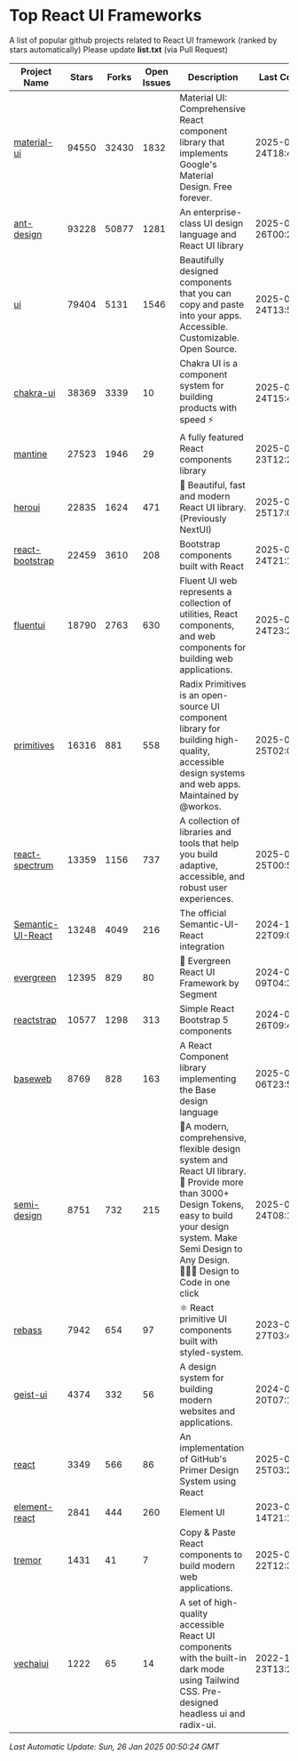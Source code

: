 # Top React UI Frameworks

A list of popular github projects related to React UI framework (ranked by stars automatically)
Please update **list.txt** (via Pull Request)

| Project Name | Stars | Forks | Open Issues | Description | Last Commit |
| ------------ | ----- | ----- | ----------- | ----------- | ----------- |
| [material-ui](https://github.com/mui/material-ui) |94550|32430|1832|Material UI: Comprehensive React component library that implements Google&#39;s Material Design. Free forever.|2025-01-24T18:40:47Z|
| [ant-design](https://github.com/ant-design/ant-design) |93228|50877|1281|An enterprise-class UI design language and React UI library|2025-01-26T00:27:00Z|
| [ui](https://github.com/shadcn-ui/ui) |79404|5131|1546|Beautifully designed components that you can copy and paste into your apps. Accessible. Customizable. Open Source.|2025-01-24T13:55:43Z|
| [chakra-ui](https://github.com/chakra-ui/chakra-ui) |38369|3339|10|Chakra UI is a component system for building products with speed ⚡️|2025-01-24T15:41:24Z|
| [mantine](https://github.com/mantinedev/mantine) |27523|1946|29|A fully featured React components library|2025-01-23T12:26:10Z|
| [heroui](https://github.com/heroui-inc/heroui) |22835|1624|471|🚀 Beautiful, fast and modern React UI library. (Previously NextUI)|2025-01-25T17:05:55Z|
| [react-bootstrap](https://github.com/react-bootstrap/react-bootstrap) |22459|3610|208|Bootstrap components built with React|2025-01-24T21:18:09Z|
| [fluentui](https://github.com/microsoft/fluentui) |18790|2763|630|Fluent UI web represents a collection of utilities, React components, and web components for building web applications.|2025-01-24T23:21:30Z|
| [primitives](https://github.com/radix-ui/primitives) |16316|881|558|Radix Primitives is an open-source UI component library for building high-quality, accessible design systems and web apps. Maintained by @workos.|2025-01-25T02:05:14Z|
| [react-spectrum](https://github.com/adobe/react-spectrum) |13359|1156|737|A collection of libraries and tools that help you build adaptive, accessible, and robust user experiences.|2025-01-25T00:57:09Z|
| [Semantic-UI-React](https://github.com/Semantic-Org/Semantic-UI-React) |13248|4049|216|The official Semantic-UI-React integration|2024-11-22T09:09:59Z|
| [evergreen](https://github.com/segmentio/evergreen) |12395|829|80|🌲 Evergreen React UI Framework by Segment|2024-07-09T04:30:28Z|
| [reactstrap](https://github.com/reactstrap/reactstrap) |10577|1298|313|Simple React Bootstrap 5 components|2024-09-26T09:40:49Z|
| [baseweb](https://github.com/uber/baseweb) |8769|828|163|A React Component library implementing the Base design language|2025-01-06T23:55:32Z|
| [semi-design](https://github.com/DouyinFE/semi-design) |8751|732|215|🚀A modern, comprehensive, flexible design system and React UI library. 🎨 Provide more than 3000+ Design Tokens, easy to build your design system. Make Semi Design to Any Design.  🧑🏻‍💻 Design to Code in one click |2025-01-24T08:10:31Z|
| [rebass](https://github.com/rebassjs/rebass) |7942|654|97|:atom_symbol: React primitive UI components built with styled-system.|2023-07-27T03:42:53Z|
| [geist-ui](https://github.com/geist-org/geist-ui) |4374|332|56|A design system for building modern websites and applications.|2024-07-20T07:18:46Z|
| [react](https://github.com/primer/react) |3349|566|86|An implementation of GitHub&#39;s Primer Design System using React|2025-01-25T03:24:03Z|
| [element-react](https://github.com/ElemeFE/element-react) |2841|444|260|Element UI|2023-01-14T21:13:08Z|
| [tremor](https://github.com/tremorlabs/tremor) |1431|41|7|Copy &amp; Paste React components to build modern web applications. |2025-01-22T12:34:15Z|
| [vechaiui](https://github.com/vechai/vechaiui) |1222|65|14|A set of high-quality accessible React UI components with the built-in dark mode using Tailwind CSS. Pre-designed headless ui and radix-ui.|2022-12-23T13:29:41Z|

*Last Automatic Update: Sun, 26 Jan 2025 00:50:24 GMT*